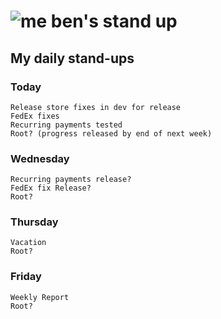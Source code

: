 # ![me](https://avatars2.githubusercontent.com/u/5232044?s=50&v=4) ben's stand up

## My daily stand-ups

### Today
    
    Release store fixes in dev for release
    FedEx fixes
    Recurring payments tested
    Root? (progress released by end of next week)
    
### Wednesday
    
    Recurring payments release?
    FedEx fix Release?
    Root?
    
### Thursday

    Vacation
    Root?
    
### Friday

    Weekly Report
    Root?
